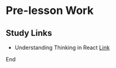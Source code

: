 # Pre-lesson Work

## Study Links

- Understanding Thinking in React [Link](https://react.dev/learn/thinking-in-react)

End
